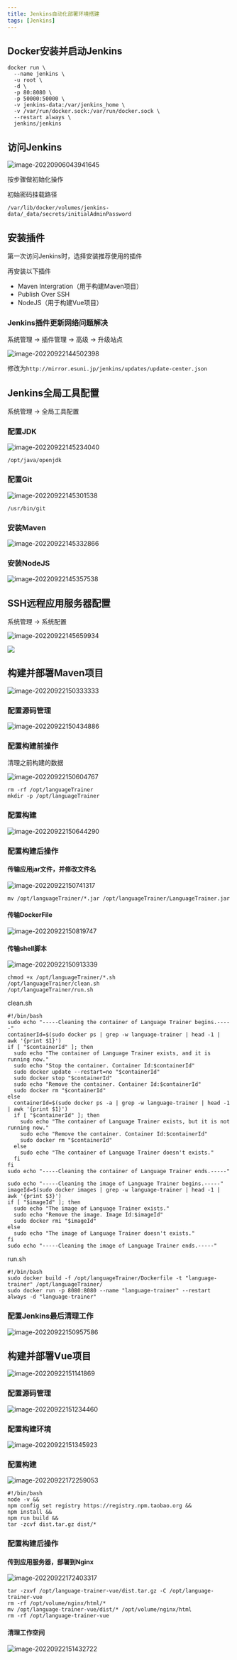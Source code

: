 ```yaml
---
title: Jenkins自动化部署环境搭建
tags: [Jenkins]
---
```


## Docker安装并启动Jenkins

```
docker run \
  --name jenkins \
  -u root \
  -d \
  -p 80:8080 \
  -p 50000:50000 \
  -v jenkins-data:/var/jenkins_home \
  -v /var/run/docker.sock:/var/run/docker.sock \
  --restart always \
  jenkins/jenkins
```



## 访问Jenkins

![image-20220906043941645](https://oliver-blog.oss-cn-shenzhen.aliyuncs.com/20220906044141.png)

按步骤做初始化操作

初始密码挂载路径

`/var/lib/docker/volumes/jenkins-data/_data/secrets/initialAdminPassword`



## 安装插件

第一次访问Jenkins时，选择安装推荐使用的插件

再安装以下插件

* Maven Intergration（用于构建Maven项目）
* Publish Over SSH
* NodeJS（用于构建Vue项目）

### Jenkins插件更新网络问题解决

系统管理 -> 插件管理 -> 高级 -> 升级站点

![image-20220922144502398](https://oliver-blog.oss-cn-shenzhen.aliyuncs.com/20220922144503.png)

修改为`http://mirror.esuni.jp/jenkins/updates/update-center.json`



## Jenkins全局工具配置 

系统管理 -> 全局工具配置

### 配置JDK

![image-20220922145234040](https://oliver-blog.oss-cn-shenzhen.aliyuncs.com/20220922145235.png)

`/opt/java/openjdk`

### 配置Git

![image-20220922145301538](https://oliver-blog.oss-cn-shenzhen.aliyuncs.com/20220922145302.png)

`/usr/bin/git`

### 安装Maven

![image-20220922145332866](https://oliver-blog.oss-cn-shenzhen.aliyuncs.com/20220922145334.png)

### 安装NodeJS

![image-20220922145357538](https://oliver-blog.oss-cn-shenzhen.aliyuncs.com/20220922145358.png)



## SSH远程应用服务器配置

系统管理 -> 系统配置

![image-20220922145659934](https://oliver-blog.oss-cn-shenzhen.aliyuncs.com/20220922145701.png)

![](https://oliver-blog.oss-cn-shenzhen.aliyuncs.com/20230302200957.png)

## 构建并部署Maven项目

![image-20220922150333333](https://oliver-blog.oss-cn-shenzhen.aliyuncs.com/20220922150334.png)

### 配置源码管理

![image-20220922150434886](https://oliver-blog.oss-cn-shenzhen.aliyuncs.com/20220922150436.png)

### 配置构建前操作

清理之前构建的数据

![image-20220922150604767](https://oliver-blog.oss-cn-shenzhen.aliyuncs.com/20220922150606.png)

```
rm -rf /opt/languageTrainer
mkdir -p /opt/languageTrainer
```

### 配置构建

![image-20220922150644290](https://oliver-blog.oss-cn-shenzhen.aliyuncs.com/20220922150647.png)

### 配置构建后操作

#### 传输应用jar文件，并修改文件名

![image-20220922150741317](https://oliver-blog.oss-cn-shenzhen.aliyuncs.com/20220922150742.png)

```shell
mv /opt/languageTrainer/*.jar /opt/languageTrainer/LanguageTrainer.jar
```

#### 传输DockerFile

![image-20220922150819747](https://oliver-blog.oss-cn-shenzhen.aliyuncs.com/20220922150820.png)

#### 传输shell脚本

![image-20220922150913339](https://oliver-blog.oss-cn-shenzhen.aliyuncs.com/20220922150914.png)

```
chmod +x /opt/languageTrainer/*.sh
/opt/languageTrainer/clean.sh
/opt/languageTrainer/run.sh
```

clean.sh

```shell
#!/bin/bash
sudo echo "-----Cleaning the container of Language Trainer begins.-----"
containerId=$(sudo docker ps | grep -w language-trainer | head -1 | awk '{print $1}')
if [ "$containerId" ]; then
  sudo echo "The container of Language Trainer exists, and it is running now."
  sudo echo "Stop the container. Container Id:$containerId"
  sudo docker update --restart=no "$containerId"
  sudo docker stop "$containerId"
  sudo echo "Remove the container. Container Id:$containerId"
  sudo docker rm "$containerId"
else
  containerId=$(sudo docker ps -a | grep -w language-trainer | head -1 | awk '{print $1}')
  if [ "$containerId" ]; then
    sudo echo "The container of Language Trainer exists, but it is not running now."
    sudo echo "Remove the container. Container Id:$containerId"
    sudo docker rm "$containerId"
  else
    sudo echo "The container of Language Trainer doesn't exists."
  fi
fi
sudo echo "-----Cleaning the container of Language Trainer ends.-----"

sudo echo "-----Cleaning the image of Language Trainer begins.-----"
imageId=$(sudo docker images | grep -w language-trainer | head -1 | awk '{print $3}')
if [ "$imageId" ]; then
  sudo echo "The image of Language Trainer exists."
  sudo echo "Remove the image. Image Id:$imageId"
  sudo docker rmi "$imageId"
else
  sudo echo "The image of Language Trainer doesn't exists."
fi
sudo echo "-----Cleaning the image of Language Trainer ends.-----"
```

run.sh

```shell
#!/bin/bash
sudo docker build -f /opt/languageTrainer/Dockerfile -t "language-trainer" /opt/languageTrainer/
sudo docker run -p 8080:8080 --name "language-trainer" --restart always -d "language-trainer"
```

### 配置Jenkins最后清理工作

![image-20220922150957586](https://oliver-blog.oss-cn-shenzhen.aliyuncs.com/20220922150958.png)



## 构建并部署Vue项目

![image-20220922151141869](https://oliver-blog.oss-cn-shenzhen.aliyuncs.com/20220922151143.png)

### 配置源码管理

![image-20220922151234460](https://oliver-blog.oss-cn-shenzhen.aliyuncs.com/20220922151235.png)

### 配置构建环境

![image-20220922151345923](https://oliver-blog.oss-cn-shenzhen.aliyuncs.com/20220922151346.png)

### 配置构建

![image-20220922172259053](https://oliver-blog.oss-cn-shenzhen.aliyuncs.com/20220922172300.png)

```shell
#!/bin/bash
node -v &&
npm config set registry https://registry.npm.taobao.org &&
npm install &&
npm run build &&
tar -zcvf dist.tar.gz dist/*
```

### 配置构建后操作

#### 传到应用服务器，部署到Nginx

![image-20220922172403317](https://oliver-blog.oss-cn-shenzhen.aliyuncs.com/20220922172404.png)

```shell
tar -zxvf /opt/language-trainer-vue/dist.tar.gz -C /opt/language-trainer-vue
rm -rf /opt/volume/nginx/html/*
mv /opt/language-trainer-vue/dist/* /opt/volume/nginx/html
rm -rf /opt/language-trainer-vue
```

#### 清理工作空间

![image-20220922151432722](https://oliver-blog.oss-cn-shenzhen.aliyuncs.com/20220922151433.png)